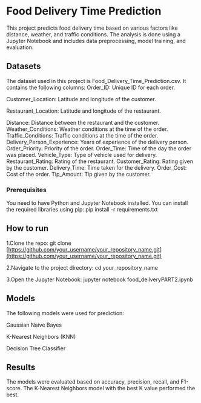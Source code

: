 # Food Delivery Time Prediction

This project predicts food delivery time based on various factors like distance, weather, and traffic conditions. The analysis is done using a Jupyter Notebook and includes data preprocessing, model training, and evaluation.

## Datasets

The dataset used in this project is Food_Delivery_Time_Prediction.csv. It contains the following columns:
Order_ID: Unique ID for each order.

Customer_Location: Latitude and longitude of the customer.

Restaurant_Location: Latitude and longitude of the restaurant.

Distance: Distance between the restaurant and the customer.
Weather_Conditions: Weather conditions at the time of the order.
Traffic_Conditions: Traffic conditions at the time of the order.
Delivery_Person_Experience: Years of experience of the delivery person.
Order_Priority: Priority of the order.
Order_Time: Time of the day the order was placed.
Vehicle_Type: Type of vehicle used for delivery.
Restaurant_Rating: Rating of the restaurant.
Customer_Rating: Rating given by the customer.
Delivery_Time: Time taken for the delivery.
Order_Cost: Cost of the order.
Tip_Amount: Tip given by the customer.

### Prerequisites

You need to have Python and Jupyter Notebook installed. You can install the required libraries using pip:
pip install -r requirements.txt

## How to run
1.Clone the repo:
git clone [https://github.com/your_username/your_repository_name.git](https://github.com/your_username/your_repository_name.git)

2.Navigate to the project directory:
cd your_repository_name

3.Open the Jupyter Notebook:
jupyter notebook food_deilveryPART2.ipynb

## Models
The following models were used for prediction:

Gaussian Naive Bayes

K-Nearest Neighbors (KNN)

Decision Tree Classifier

## Results
The models were evaluated based on accuracy, precision, recall, and F1-score. The K-Nearest Neighbors model with the best K value performed the best.
